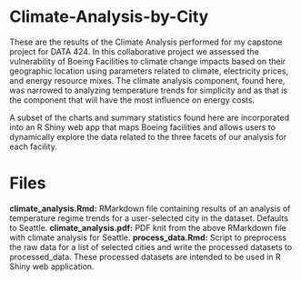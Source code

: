 # Climate-Analysis-by-City
These are the results of the Climate Analysis performed for my capstone project for DATA 424. In this collaborative project we assessed the vulnerability of Boeing Facilities to climate change impacts based on their geographic location using parameters related to climate, electricity prices, and energy resource mixes. The climate analysis component, found here, was narrowed to analyzing temperature trends for simplicity and as that is the component that will have the most influence on energy costs.  

A subset of the charts and summary statistics found here are incorporated into an R Shiny web app that maps Boeing facilities and allows users to dynamically explore the data related to the three facets of our analysis for each facility.

# Files
__climate_analysis.Rmd:__ RMarkdown file containing results of an analysis of temperature regime trends for a user-selected city in the dataset. Defaults to Seattle. 
__climate_analysis.pdf:__ PDF knit from the above RMarkdown file with climate analysis for Seattle. 
__process_data.Rmd:__ Script to preprocess the raw data for a list of selected cities and write the processed datasets to processed_data. These processed datasets are intended to be used in R Shiny web application. 
